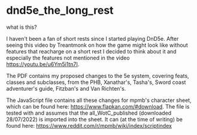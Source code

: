 # dnd5e_the_long_rest

what is this?

I haven't been a fan of short rests since I started playing DnD5e. After seeing this video by Treantmonk on how the game might look like without features that reacharge on a short rest I decided to think about it and especially the features not mentioned in the video https://youtu.be/u6Ym5i1tn7I.

The PDF contains my proposed changes to the 5e system, covering feats, classes and subclasses, from the PHB, Xanathar's, Tasha's, Sword coast adventurer's guide, Fitzban's and Van Richten's.

The JavaScript file contains all these changes for mpmb's character sheet, which can be found here: https://www.flapkan.com/#download.
The file is tested with and assumes that the all_WotC_published (downloaded 28/07/2022) is imported into the sheet. It can (at the time of writing) be found here: https://www.reddit.com/r/mpmb/wiki/index/scriptindex
